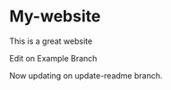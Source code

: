 # My-website

This is a great website

Edit on Example Branch

Now updating on update-readme branch.
